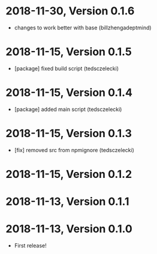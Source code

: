 

2018-11-30, Version 0.1.6
=========================

 * changes to work better with base (billzhengadeptmind)


2018-11-15, Version 0.1.5
=========================

 * [package] fixed build script (tedsczelecki)


2018-11-15, Version 0.1.4
=========================

 * [package] added main script (tedsczelecki)


2018-11-15, Version 0.1.3
=========================

 * [fix] removed src from npmignore (tedsczelecki)


2018-11-15, Version 0.1.2
=========================



2018-11-13, Version 0.1.1
=========================



2018-11-13, Version 0.1.0
=========================

 * First release!
